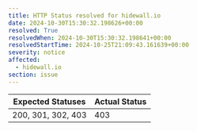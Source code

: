 ```yaml
---
title: HTTP Status resolved for hidewall.io
date: 2024-10-30T15:30:32.198626+00:00
resolved: True
resolvedWhen: 2024-10-30T15:30:32.198641+00:00
resolvedStartTime: 2024-10-25T21:09:43.161639+00:00
severity: notice
affected:
  - hidewall.io
section: issue
---
```


| Expected Statuses | Actual Status  |
|-------------------|----------------|
| 200, 301, 302, 403 | 403 |

